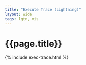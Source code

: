 ```yaml
---
title: "Execute Trace (Lightning)"
layout: wide
tags: lgtn, vis
---
```


# {{page.title}}

{% include exec-trace.html %}
